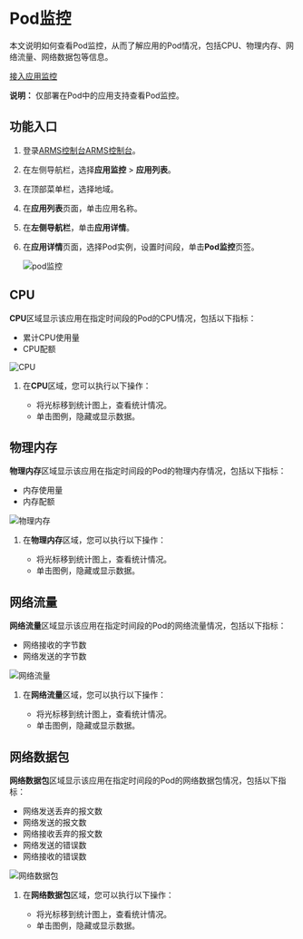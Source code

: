# Pod监控

本文说明如何查看Pod监控，从而了解应用的Pod情况，包括CPU、物理内存、网络流量、网络数据包等信息。

[接入应用监控](/cn.zh-CN/应用监控/接入应用监控/应用监控接入概述.md)

**说明：** 仅部署在Pod中的应用支持查看Pod监控。

## 功能入口

1.  登录[ARMS控制台](https://arms.console.aliyun.com/#/home)[ARMS控制台](https://arms-ap-southeast-1.console.aliyun.com/#/home)。

2.  在左侧导航栏，选择**应用监控** \> **应用列表**。

3.  在顶部菜单栏，选择地域。

4.  在**应用列表**页面，单击应用名称。

5.  在**左侧导航栏**，单击**应用详情**。

6.  在**应用详情**页面，选择Pod实例，设置时间段，单击**Pod监控**页签。

    ![pod监控](https://static-aliyun-doc.oss-accelerate.aliyuncs.com/assets/img/zh-CN/2080191161/p236424.png)


## CPU

**CPU**区域显示该应用在指定时间段的Pod的CPU情况，包括以下指标：

-   累计CPU使用量
-   CPU配额

![CPU](https://static-aliyun-doc.oss-accelerate.aliyuncs.com/assets/img/zh-CN/2080191161/p236432.png)

1.  在**CPU**区域，您可以执行以下操作：

    -   将光标移到统计图上，查看统计情况。
    -   单击图例，隐藏或显示数据。

## 物理内存

**物理内存**区域显示该应用在指定时间段的Pod的物理内存情况，包括以下指标：

-   内存使用量
-   内存配额

![物理内存](https://static-aliyun-doc.oss-accelerate.aliyuncs.com/assets/img/zh-CN/2080191161/p236434.png)

1.  在**物理内存**区域，您可以执行以下操作：

    -   将光标移到统计图上，查看统计情况。
    -   单击图例，隐藏或显示数据。

## 网络流量

**网络流量**区域显示该应用在指定时间段的Pod的网络流量情况，包括以下指标：

-   网络接收的字节数
-   网络发送的字节数

![网络流量](https://static-aliyun-doc.oss-accelerate.aliyuncs.com/assets/img/zh-CN/2080191161/p236437.png)

1.  在**网络流量**区域，您可以执行以下操作：

    -   将光标移到统计图上，查看统计情况。
    -   单击图例，隐藏或显示数据。

## 网络数据包

**网络数据包**区域显示该应用在指定时间段的Pod的网络数据包情况，包括以下指标：

-   网络发送丢弃的报文数
-   网络发送的报文数
-   网络接收丢弃的报文数
-   网络发送的错误数
-   网络接收的错误数

![网络数据包](https://static-aliyun-doc.oss-accelerate.aliyuncs.com/assets/img/zh-CN/3080191161/p236441.png)

1.  在**网络数据包**区域，您可以执行以下操作：

    -   将光标移到统计图上，查看统计情况。
    -   单击图例，隐藏或显示数据。


